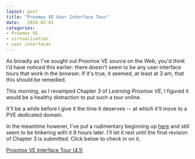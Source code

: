 ```yaml
---
layout: post
title: "Proxmox VE User Interface Tour"
date:   2016-02-01
categories:
- Proxmox VE
- virtualization
- user interfaces
---
```


As broadly as I've sought out Proxmox VE source on the Web, you'd think I'd have noticed this earlier: there doesn't seem to be any user interface tours that work in the browser. If it's true, it seemed, at least at 3 am, that this should be remedied.

This morning, as I revamped Chapter 3 of *Learning Proxmox VE*, I figured it would be a healthy distraction to put such a tour online.

It'll be a while before I give it the time it deserves -- at which it'll move to a PVE dedicated domain.

In the meantime however, I've put a rudimentary beginning up [here](/PVE-GUI/) and still seem to be tinkering with it 8 hours later. I'll let it rest until the final revision of Chapter 3 is submitted. Click below to check in on it.

<p><a class="btn btn-success" role="button" href="/PVE-GUI/">Proxmox VE Interface Tour (4.1)</a></p>
